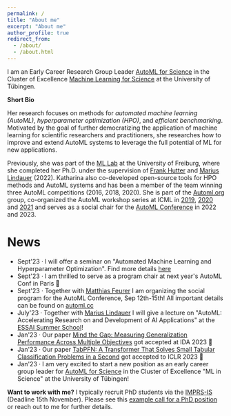 ```yaml
---
permalink: /
title: "About me"
excerpt: "About me"
author_profile: true
redirect_from: 
  - /about/
  - /about.html
---
```


I am an Early Career Research Group Leader [AutoML for Science](https://uni-tuebingen.de/en/research/core-research/cluster-of-excellence-machine-learning/research/research/cluster-research-groups/research-groups/automl-for-science/) in the Cluster of 
Excellence [Machine Learning for Science](https://uni-tuebingen.de/en/research/core-research/cluster-of-excellence-machine-learning/home/) at 
the University of Tübingen.

**Short Bio** 

Her research focuses on methods for *automated machine learning (AutoML)*, *hyperparameter optimization (HPO)*, and *efficient 
benchmarking*. Motivated by the goal of further democratizing the application of machine learning for scientific researchers 
and practitioners, she researches how to improve and extend AutoML systems to leverage the full potential of ML for new applications.

Previously, she was part of the [ML Lab](https://ml.informatik.uni-freiburg.de/) at the University of Freiburg, where 
she completed her Ph.D. under the supervision of [Frank Hutter](https://ml.informatik.uni-freiburg.de/profile/hutter/) 
and [Marius Lindauer](https://www.ai.uni-hannover.de/de/institut/team/lindauer) (2022). Katharina also co-developed 
open-source tools for HPO methods and AutoML systems and has been a member of the team winning three AutoML 
competitions (2016, 2018, 2020). She is part of the [Automl.org](automl.org) group, co-organized the AutoML workshop 
series at ICML in [2019](https://sites.google.com/view/automl2019icml/), [2020](https://sites.google.com/view/automl2020/home) 
and [2021](https://sites.google.com/view/automl2021) and serves as a social 
chair for the [AutoML Conference](www.automl.cc) in 2022 and 2023.  

News
====

  * Sept'23 · I will offer a seminar on "Automated Machine Learning and Hyperparameter Optimization". Find more details [here](https://keggensperger.github.io/teaching/2023-winter-seminar)
  * Sept'23 · I am thrilled to serve as a program chair at next year's AutoML Conf in Paris 🥳 
  * Sept'23 · Together with [Matthias Feurer](https://www.slds.stat.uni-muenchen.de/people/feurer/) I am organizing the social program for the AutoML Conference, Sep 12th-15th! All important details can be found on [automl.cc](automl.cc) 
  * July'23 · Together with [Marius Lindauer](https://www.ai.uni-hannover.de/de/institut/team/lindauer/) I will give a lecture on "AutoML: Accelerating Research on and Development of AI Applications" at the [ESSAI Summer School](https://essai.ijs.si/)!
  * Jan'23 · Our paper [Mind the Gap: Measuring Generalization Performance Across Multiple Objectives](https://arxiv.org/abs/2212.04183) got accepted at IDA 2023 🥳
  * Jan'23 · Our paper [TabPFN: A Transformer That Solves Small Tabular Classification Problems in a Second](https://openreview.net/forum?id=cp5PvcI6w8_&referrer=%5BAuthor%20Console%5D(%2Fgroup%3Fid%3DICLR.cc%2F2023%2FConference%2FAuthors%23your-submissions)) got accepted to ICLR 2023 🥳 
  * Jan'23 · I am very excited to start a new position as an early career group leader for [AutoML for Science](https://uni-tuebingen.de/en/research/core-research/cluster-of-excellence-machine-learning/research/research/cluster-research-groups/research-groups/automl-for-science/) in the Cluster of Excellence "ML in Science" at the University of Tübingen!

**Want to work with me?** I typically recruit PhD students via the [IMPRS-IS](https://imprs.is.mpg.de/) (Deadline 15th November). Please see this [example call for a PhD position](https://keggensperger.github.io/files/2023_JobPosting.pdf) or reach out to me for further details. 
